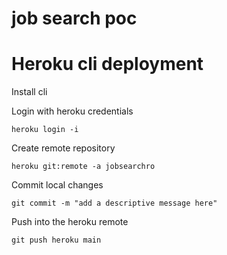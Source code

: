 # job search poc

# Heroku cli deployment 

Install cli 

Login with heroku credentials

```
heroku login -i
```

Create remote repository

```
heroku git:remote -a jobsearchro
```

Commit local changes

```
git commit -m "add a descriptive message here"
```

Push into the heroku remote 
```
git push heroku main
```
